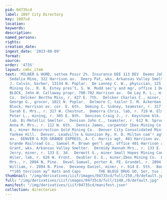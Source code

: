 ```yaml
---
pid: 04735cd
label: 1897 City Directory
key: 1897cd
location: 
keywords: 
description: 
named_persons: 
rights: 
creation_date: 
ingest_date: '2023-08-09'
format: 
source: 
order: '4735'
layout: cmhc_item
text: 'MILNER & HURD, settee Possr 2%. Insurance DEE 113 DEV  Deems John E., miner
  Sedalia Mine, 322 Harrison av.  Deery Pat, wks. Arkansas Valley Smelter.  Deffenbaugh
  J. Calvin, barber, 13134 N. Poplar.  De Lannoy C. W., physician, 125 W. 9th.  Delante
  Mining Co., R. B. Estey pres’t, S. W. Mudd sec’y and mgr, office 1 Delaware blk.  DELAWARE
  BLOCK, John W. Callaway propr, 700-702 Harrison av.  De Lay R. L., miner Ibex Mining
  Co.  Delcker Bertha Miss, r. 427 E. 7th.  Delcker Charles C., miner, r. 427 E. 7th.  Della
  George G., grocer, 1021 N. Poplar.  Delmore C, tailor I. M. Ackerman.  De Maineville
  Block, Harrison av. cor. E. 6th.  Deming C. Sidney, teamster, r. 317 W. Chestnut.  Deming
  Sarah E. Mrs., r. 317 W. Chestnut.  Demorra Chris, lab, r. 719 W. Elm.  Dempsey
  Peter L., mining, r. 305 E. 8th.  Denison Craig J., r. Keystone blk.  Denison George,
  lab. Bi-Metallic Smelter.  Denison John C., teamster, r. 612 N. Spruce.  Denman
  Anna M. Mrs., r. 112 W. 6th.  Dennis James, carpenter Ibex Mining Co.  Dennis T.
  B., miner Resurrection Gold Mining Co.  Denver City Consolidated Mining Co., mine
  Yankee Hill.  Denver, Leadville & Gunnison Ry, H. D. Milton com’! agt, 50C Harrison
  av.  DENVER & RIO GRANDE EXPRESS, A. C. Harris agt, 401 Harrison av.  Denver & Rio
  Grande Railroad Co., Samuel M. Brown gen’l agt, office 401 Harrison av.  Depler
  Grant, wks. Arkansas Valley Smelter.  Dermidy Hannah Mrs., r. 133 E. 3d.  Dermidy
  Jerry, miner, r. 133 E. 3d.  Dermott G., miner Small Hopes Mining Cons. Mining Co.  Deter
  Hiler, lab, r. 626 W. Front.  Deubler E. G., miner;Ibex Mining Co.  Denel Georgie
  Mrs., r. 2094 N, Pine.  Devel Samuel, porter A. FE. Grundel, r. 2094 N. Pine.  Deuel
  William, r. 2094 N. Pine.  Devaney Daniel, miner, r. 614 E. 5th.  Boots and Shoes
  **i05 tercison ay” Hats and Caps        THE BLOSE DRUG GO, Ser, tus iB          '
thumbnail: "/img/derivatives/iiif/images/04735cd/full/250,/0/default.jpg"
full: "/img/derivatives/iiif/images/04735cd/full/1140,/0/default.jpg"
manifest: "/img/derivatives/iiif/04735cd/manifest.json"
collection: directories
---
```

